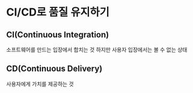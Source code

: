 # CI/CD로 품질 유지하기

## CI(Continuous Integration)

소프트웨어를 만드는 입장에서 합치는 것 하지만 사용자 입장에서는 볼 수 없는 상태 

## CD(Continuous Delivery)

사용자에게 가치를 제공하는 것
